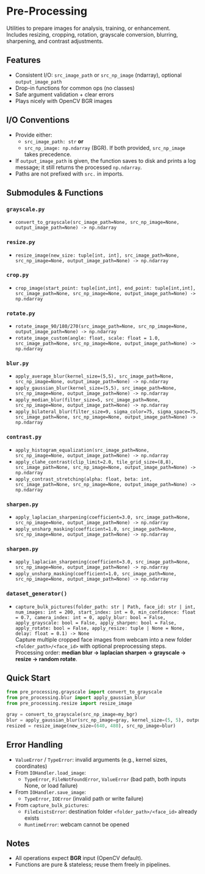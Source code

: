 # Pre-Processing

Utilities to prepare images for analysis, training, or enhancement.  
Includes resizing, cropping, rotation, grayscale conversion, blurring, sharpening, and contrast adjustments.

## Features
- Consistent I/O: `src_image_path` or `src_np_image` (ndarray), optional `output_image_path`
- Drop-in functions for common ops (no classes)
- Safe argument validation + clear errors
- Plays nicely with OpenCV BGR images

## I/O Conventions
- Provide either:
  - `src_image_path: str` **or**
  - `src_np_image: np.ndarray` (BGR). If both provided, `src_np_image` takes precedence.
- If `output_image_path` is given, the function saves to disk and prints a log message; it still returns the processed `np.ndarray`.
- Paths are not prefixed with `src.` in imports.

## Submodules & Functions
### `grayscale.py`
- `convert_to_grayscale(src_image_path=None, src_np_image=None, output_image_path=None) -> np.ndarray`

### `resize.py`
- `resize_image(new_size: tuple[int, int], src_image_path=None, src_np_image=None, output_image_path=None) -> np.ndarray`

### `crop.py`
- `crop_image(start_point: tuple[int,int], end_point: tuple[int,int], src_image_path=None, src_np_image=None, output_image_path=None) -> np.ndarray`

### `rotate.py`
- `rotate_image_90/180/270(src_image_path=None, src_np_image=None, output_image_path=None) -> np.ndarray`
- `rotate_image_custom(angle: float, scale: float = 1.0, src_image_path=None, src_np_image=None, output_image_path=None) -> np.ndarray`

### `blur.py`
- `apply_average_blur(kernel_size=(5,5), src_image_path=None, src_np_image=None, output_image_path=None) -> np.ndarray`
- `apply_gaussian_blur(kernel_size=(5,5), src_image_path=None, src_np_image=None, output_image_path=None) -> np.ndarray`
- `apply_median_blur(filter_size=5, src_image_path=None, src_np_image=None, output_image_path=None) -> np.ndarray`
- `apply_bilateral_blur(filter_size=9, sigma_color=75, sigma_space=75, src_image_path=None, src_np_image=None, output_image_path=None) -> np.ndarray`

### `contrast.py`
- `apply_histogram_equalization(src_image_path=None, src_np_image=None, output_image_path=None) -> np.ndarray`
- `apply_clahe_contrast(clip_limit=2.0, tile_grid_size=(8,8), src_image_path=None, src_np_image=None, output_image_path=None) -> np.ndarray`
- `apply_contrast_stretching(alpha: float, beta: int, src_image_path=None, src_np_image=None, output_image_path=None) -> np.ndarray`

### `sharpen.py`
- `apply_laplacian_sharpening(coefficient=3.0, src_image_path=None, src_np_image=None, output_image_path=None) -> np.ndarray`
- `apply_unsharp_masking(coefficient=1.0, src_image_path=None, src_np_image=None, output_image_path=None) -> np.ndarray`

### `sharpen.py`
- `apply_laplacian_sharpening(coefficient=3.0, src_image_path=None, src_np_image=None, output_image_path=None) -> np.ndarray`
- `apply_unsharp_masking(coefficient=1.0, src_image_path=None, src_np_image=None, output_image_path=None) -> np.ndarray`

### `dataset_generator()`
- `capture_bulk_pictures(folder_path: str | Path, face_id: str | int, num_images: int = 200, start_index: int = 0, min_confidence: float = 0.7, camera_index: int = 0, apply_blur: bool = False, apply_grayscale: bool = False, apply_sharpen: bool = False, apply_rotate: bool = False, apply_resize: tuple | None = None, delay: float = 0.1) -> None`  
  Capture multiple cropped face images from webcam into a new folder `<folder_path>/<face_id>` with optional preprocessing steps.  
  Processing order: **median blur → laplacian sharpen → grayscale → resize → random rotate**.


## Quick Start
```python
from pre_processing.grayscale import convert_to_grayscale
from pre_processing.blur import apply_gaussian_blur
from pre_processing.resize import resize_image

gray = convert_to_grayscale(src_np_image=my_bgr)
blur = apply_gaussian_blur(src_np_image=gray, kernel_size=(5, 5), output_image_path="blur.jpg")
resized = resize_image(new_size=(640, 480), src_np_image=blur)
```

## Error Handling
- `ValueError` / `TypeError`: invalid arguments (e.g., kernel sizes, coordinates)
- From `IOHandler.load_image`:
  - `TypeError`, `FileNotFoundError`, `ValueError` (bad path, both inputs None, or load failure)
- From `IOHandler.save_image`:
  - `TypeError`, `IOError` (invalid path or write failure)
- From `capture_bulk_pictures`:
  - `FileExistsError`: destination folder `<folder_path>/<face_id>` already exists
  - `RuntimeError`: webcam cannot be opened


## Notes
- All operations expect **BGR** input (OpenCV default).
- Functions are pure & stateless; reuse them freely in pipelines.
